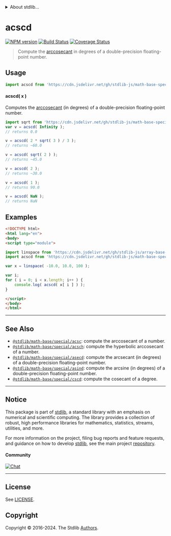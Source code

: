 <!--

@license Apache-2.0

Copyright (c) 2024 The Stdlib Authors.

Licensed under the Apache License, Version 2.0 (the "License");
you may not use this file except in compliance with the License.
You may obtain a copy of the License at

   http://www.apache.org/licenses/LICENSE-2.0

Unless required by applicable law or agreed to in writing, software
distributed under the License is distributed on an "AS IS" BASIS,
WITHOUT WARRANTIES OR CONDITIONS OF ANY KIND, either express or implied.
See the License for the specific language governing permissions and
limitations under the License.

-->


<details>
  <summary>
    About stdlib...
  </summary>
  <p>We believe in a future in which the web is a preferred environment for numerical computation. To help realize this future, we've built stdlib. stdlib is a standard library, with an emphasis on numerical and scientific computation, written in JavaScript (and C) for execution in browsers and in Node.js.</p>
  <p>The library is fully decomposable, being architected in such a way that you can swap out and mix and match APIs and functionality to cater to your exact preferences and use cases.</p>
  <p>When you use stdlib, you can be absolutely certain that you are using the most thorough, rigorous, well-written, studied, documented, tested, measured, and high-quality code out there.</p>
  <p>To join us in bringing numerical computing to the web, get started by checking us out on <a href="https://github.com/stdlib-js/stdlib">GitHub</a>, and please consider <a href="https://opencollective.com/stdlib">financially supporting stdlib</a>. We greatly appreciate your continued support!</p>
</details>

# acscd

[![NPM version][npm-image]][npm-url] [![Build Status][test-image]][test-url] [![Coverage Status][coverage-image]][coverage-url] <!-- [![dependencies][dependencies-image]][dependencies-url] -->

> Compute the [arccosecant][arccosecant] in degrees of a double-precision floating-point number.



<section class="usage">

## Usage

```javascript
import acscd from 'https://cdn.jsdelivr.net/gh/stdlib-js/math-base-special-acscd@esm/index.mjs';
```

#### acscd( x )

Computes the [arccosecant][arccosecant] (in degrees) of a double-precision floating-point number.

```javascript
import sqrt from 'https://cdn.jsdelivr.net/gh/stdlib-js/math-base-special-sqrt@esm/index.mjs';
var v = acscd( Infinity );
// returns 0.0

v = acscd( 2 * sqrt( 3 ) / 3 );
// returns ~60.0

v = acscd( sqrt( 2 ) );
// returns ~45.0

v = acscd( 2 );
// returns ~30.0

v = acscd( 1 );
// returns 90.0

v = acscd( NaN );
// returns NaN
```

</section>

<!-- /.usage -->

<section class="examples">

## Examples

<!-- eslint no-undef: "error" -->

```html
<!DOCTYPE html>
<html lang="en">
<body>
<script type="module">

import linspace from 'https://cdn.jsdelivr.net/gh/stdlib-js/array-base-linspace@esm/index.mjs';
import acscd from 'https://cdn.jsdelivr.net/gh/stdlib-js/math-base-special-acscd@esm/index.mjs';

var x = linspace( -10.0, 10.0, 100 );

var i;
for ( i = 0; i < x.length; i++ ) {
    console.log( acscd( x[ i ] ) );
}

</script>
</body>
</html>
```

</section>

<!-- /.examples -->

<!-- C interface documentation. -->



<!-- Section for related `stdlib` packages. Do not manually edit this section, as it is automatically populated. -->

<section class="related">

* * *

## See Also

-   <span class="package-name">[`@stdlib/math-base/special/acsc`][@stdlib/math/base/special/acsc]</span><span class="delimiter">: </span><span class="description">compute the arccosecant of a number.</span>
-   <span class="package-name">[`@stdlib/math-base/special/acsch`][@stdlib/math/base/special/acsch]</span><span class="delimiter">: </span><span class="description">compute the hyperbolic arccosecant of a number.</span>
-   <span class="package-name">[`@stdlib/math-base/special/asecd`][@stdlib/math/base/special/asecd]</span><span class="delimiter">: </span><span class="description">compute the arcsecant (in degrees) of a double-precision floating-point number.</span>
-   <span class="package-name">[`@stdlib/math-base/special/asind`][@stdlib/math/base/special/asind]</span><span class="delimiter">: </span><span class="description">compute the arcsine (in degrees) of a double-precision floating-point number.</span>
-   <span class="package-name">[`@stdlib/math-base/special/cscd`][@stdlib/math/base/special/cscd]</span><span class="delimiter">: </span><span class="description">compute the cosecant of a degree.</span>

</section>

<!-- /.related -->

<!-- Section for all links. Make sure to keep an empty line after the `section` element and another before the `/section` close. -->


<section class="main-repo" >

* * *

## Notice

This package is part of [stdlib][stdlib], a standard library with an emphasis on numerical and scientific computing. The library provides a collection of robust, high performance libraries for mathematics, statistics, streams, utilities, and more.

For more information on the project, filing bug reports and feature requests, and guidance on how to develop [stdlib][stdlib], see the main project [repository][stdlib].

#### Community

[![Chat][chat-image]][chat-url]

---

## License

See [LICENSE][stdlib-license].


## Copyright

Copyright &copy; 2016-2024. The Stdlib [Authors][stdlib-authors].

</section>

<!-- /.stdlib -->

<!-- Section for all links. Make sure to keep an empty line after the `section` element and another before the `/section` close. -->

<section class="links">

[npm-image]: http://img.shields.io/npm/v/@stdlib/math-base-special-acscd.svg
[npm-url]: https://npmjs.org/package/@stdlib/math-base-special-acscd

[test-image]: https://github.com/stdlib-js/math-base-special-acscd/actions/workflows/test.yml/badge.svg?branch=main
[test-url]: https://github.com/stdlib-js/math-base-special-acscd/actions/workflows/test.yml?query=branch:main

[coverage-image]: https://img.shields.io/codecov/c/github/stdlib-js/math-base-special-acscd/main.svg
[coverage-url]: https://codecov.io/github/stdlib-js/math-base-special-acscd?branch=main

<!--

[dependencies-image]: https://img.shields.io/david/stdlib-js/math-base-special-acscd.svg
[dependencies-url]: https://david-dm.org/stdlib-js/math-base-special-acscd/main

-->

[chat-image]: https://img.shields.io/gitter/room/stdlib-js/stdlib.svg
[chat-url]: https://app.gitter.im/#/room/#stdlib-js_stdlib:gitter.im

[stdlib]: https://github.com/stdlib-js/stdlib

[stdlib-authors]: https://github.com/stdlib-js/stdlib/graphs/contributors

[umd]: https://github.com/umdjs/umd
[es-module]: https://developer.mozilla.org/en-US/docs/Web/JavaScript/Guide/Modules

[deno-url]: https://github.com/stdlib-js/math-base-special-acscd/tree/deno
[deno-readme]: https://github.com/stdlib-js/math-base-special-acscd/blob/deno/README.md
[umd-url]: https://github.com/stdlib-js/math-base-special-acscd/tree/umd
[umd-readme]: https://github.com/stdlib-js/math-base-special-acscd/blob/umd/README.md
[esm-url]: https://github.com/stdlib-js/math-base-special-acscd/tree/esm
[esm-readme]: https://github.com/stdlib-js/math-base-special-acscd/blob/esm/README.md
[branches-url]: https://github.com/stdlib-js/math-base-special-acscd/blob/main/branches.md

[stdlib-license]: https://raw.githubusercontent.com/stdlib-js/math-base-special-acscd/main/LICENSE

[arccosecant]: https://en.wikipedia.org/wiki/Inverse_trigonometric_functions

<!-- <related-links> -->

[@stdlib/math/base/special/acsc]: https://github.com/stdlib-js/math-base-special-acsc/tree/esm

[@stdlib/math/base/special/acsch]: https://github.com/stdlib-js/math-base-special-acsch/tree/esm

[@stdlib/math/base/special/asecd]: https://github.com/stdlib-js/math-base-special-asecd/tree/esm

[@stdlib/math/base/special/asind]: https://github.com/stdlib-js/math-base-special-asind/tree/esm

[@stdlib/math/base/special/cscd]: https://github.com/stdlib-js/math-base-special-cscd/tree/esm

<!-- </related-links> -->

</section>

<!-- /.links -->
